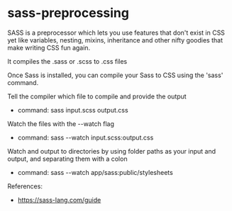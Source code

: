 # sass-preprocessing 

SASS is a preprocessor which lets you use features that don't exist in CSS yet like variables, nesting, mixins, inheritance and other nifty goodies that make writing CSS fun again.

It compiles the .sass or .scss to .css files

Once Sass is installed, you can compile your Sass to CSS using the 'sass' command.

Tell the compiler which file to compile and provide the output
- command: sass input.scss output.css

Watch the files with the --watch flag
- command: sass --watch input.scss:output.css

Watch and output to directories by using folder paths as your input and output, and separating them with a colon
- command: sass --watch app/sass:public/stylesheets

References:
- https://sass-lang.com/guide
